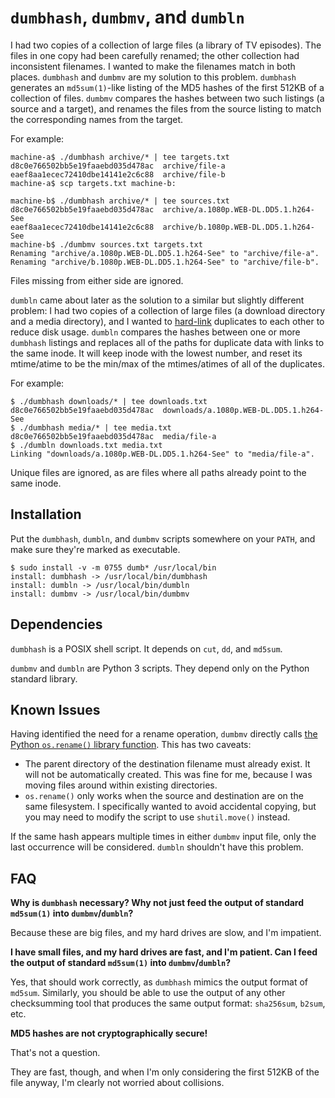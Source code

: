# `dumbhash`, `dumbmv`, and `dumbln`

I had two copies of a collection of large files
(a library of TV episodes).
The files in one copy had been carefully renamed;
the other collection had inconsistent filenames.
I wanted to make the filenames match in both places.
`dumbhash` and `dumbmv` are my solution to this problem.
`dumbhash` generates an `md5sum(1)`-like listing
of the MD5 hashes of the first 512KB of a collection of files.
`dumbmv` compares the hashes between two such listings
(a source and a target),
and renames the files from the source listing
to match the corresponding names from the target.

For example:

    machine-a$ ./dumbhash archive/* | tee targets.txt
    d8c0e766502bb5e19faaebd035d478ac  archive/file-a
    eaef8aa1ecec72410dbe14141e2c6c88  archive/file-b
    machine-a$ scp targets.txt machine-b:

    machine-b$ ./dumbhash archive/* | tee sources.txt
    d8c0e766502bb5e19faaebd035d478ac  archive/a.1080p.WEB-DL.DD5.1.h264-See
    eaef8aa1ecec72410dbe14141e2c6c88  archive/b.1080p.WEB-DL.DD5.1.h264-See
    machine-b$ ./dumbmv sources.txt targets.txt
    Renaming "archive/a.1080p.WEB-DL.DD5.1.h264-See" to "archive/file-a".
    Renaming "archive/b.1080p.WEB-DL.DD5.1.h264-See" to "archive/file-b".

Files missing from either side are ignored.

`dumbln` came about later as the solution
to a similar but slightly different problem:
I had two copies of a collection of large files
(a download directory and a media directory),
and I wanted to [hard-link][hard link] duplicates to each other
to reduce disk usage.
`dumbln` compares the hashes
between one or more `dumbhash` listings
and replaces all of the paths for duplicate data
with links to the same inode.
It will keep inode with the lowest number,
and reset its mtime/atime to be the min/max
of the mtimes/atimes of all of the duplicates.

For example:

    $ ./dumbhash downloads/* | tee downloads.txt
    d8c0e766502bb5e19faaebd035d478ac  downloads/a.1080p.WEB-DL.DD5.1.h264-See
    $ ./dumbhash media/* | tee media.txt
    d8c0e766502bb5e19faaebd035d478ac  media/file-a
    $ ./dumbln downloads.txt media.txt
    Linking "downloads/a.1080p.WEB-DL.DD5.1.h264-See" to "media/file-a".

Unique files are ignored,
as are files where all paths already point to the same inode.

[hard link]: https://en.wikipedia.org/wiki/Hard_link

## Installation

Put the `dumbhash`, `dumbln`, and `dumbmv` scripts somewhere on your `PATH`,
and make sure they're marked as executable.

    $ sudo install -v -m 0755 dumb* /usr/local/bin
    install: dumbhash -> /usr/local/bin/dumbhash
    install: dumbln -> /usr/local/bin/dumbln
    install: dumbmv -> /usr/local/bin/dumbmv

## Dependencies

`dumbhash` is a POSIX shell script.
It depends on `cut`, `dd`, and `md5sum`.

`dumbmv` and `dumbln` are Python 3 scripts.
They depend only on the Python standard library.

## Known Issues

Having identified the need for a rename operation,
`dumbmv` directly calls [the Python `os.rename()` library function][os.rename].
This has two caveats:

* The parent directory of the destination filename
  must already exist.
  It will not be automatically created.
  This was fine for me,
  because I was moving files around
  within existing directories.
* `os.rename()` only works when the source and destination
  are on the same filesystem.
  I specifically wanted to avoid accidental copying,
  but you may need to modify the script to use `shutil.move()` instead.

[os.rename]: https://docs.python.org/3/library/os.html#os.rename
[shutil.move]: https://docs.python.org/3/library/shutil.html#shutil.move

If the same hash appears multiple times
in either `dumbmv` input file,
only the last occurrence will be considered.
`dumbln` shouldn't have this problem.

## FAQ

**Why is `dumbhash` necessary?
Why not just feed the output of standard `md5sum(1)` into `dumbmv`/`dumbln`?**

Because these are big files,
and my hard drives are slow,
and I'm impatient.

**I have small files,
and my hard drives are fast,
and I'm patient.
Can I feed the output of standard `md5sum(1)` into `dumbmv`/`dumbln`?**

Yes, that should work correctly,
as `dumbhash` mimics the output format of `md5sum`.
Similarly, you should be able to use the output of any other checksumming tool
that produces the same output format:
`sha256sum`, `b2sum`, etc.

**MD5 hashes are not cryptographically secure!**

That's not a question.

They are fast, though,
and when I'm only considering the first 512KB of the file anyway,
I'm clearly not worried about collisions.
